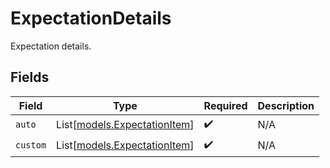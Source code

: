 # ExpectationDetails

Expectation details.


## Fields

| Field                                                        | Type                                                         | Required                                                     | Description                                                  |
| ------------------------------------------------------------ | ------------------------------------------------------------ | ------------------------------------------------------------ | ------------------------------------------------------------ |
| `auto`                                                       | List[[models.ExpectationItem](../models/expectationitem.md)] | :heavy_check_mark:                                           | N/A                                                          |
| `custom`                                                     | List[[models.ExpectationItem](../models/expectationitem.md)] | :heavy_check_mark:                                           | N/A                                                          |